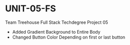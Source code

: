 # UNIT-05-FS

Team Treehouse Full Stack Techdegree Project 05

- Added Gradient Background to Entire Body
- Changed Button Color Depending on first or last button
